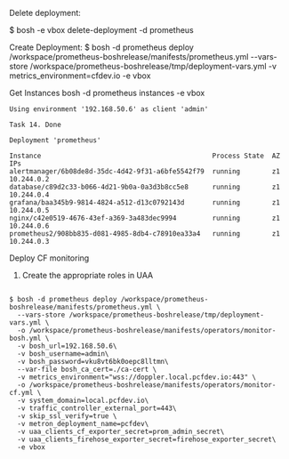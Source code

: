Delete deployment:

$ bosh -e vbox delete-deployment -d prometheus



Create Deployment:
$ bosh -d prometheus deploy /workspace/prometheus-boshrelease/manifests/prometheus.yml --vars-store /workspace/prometheus-boshrelease/tmp/deployment-vars.yml -v metrics_environment=cfdev.io -e vbox


Get Instances
 bosh -d prometheus instances -e vbox

 ```
 Using environment '192.168.50.6' as client 'admin'

Task 14. Done

Deployment 'prometheus'

Instance                                           Process State  AZ  IPs  
alertmanager/6b08de8d-35dc-4d42-9f31-a6bfe5542f79  running        z1  10.244.0.2  
database/c89d2c33-b066-4d21-9b0a-0a3d3b8cc5e8      running        z1  10.244.0.4  
grafana/baa345b9-9814-4824-a512-d13c0792143d       running        z1  10.244.0.5  
nginx/c42e0519-4676-43ef-a369-3a483dec9994         running        z1  10.244.0.6  
prometheus2/908bb835-d081-4985-8db4-c78910ea33a4   running        z1  10.244.0.3  
```




Deploy CF monitoring

1. Create the appropriate roles in UAA

```

$ bosh -d prometheus deploy /workspace/prometheus-boshrelease/manifests/prometheus.yml \
  --vars-store /workspace/prometheus-boshrelease/tmp/deployment-vars.yml \
  -o /workspace/prometheus-boshrelease/manifests/operators/monitor-bosh.yml \
  -v bosh_url=192.168.50.6\
  -v bosh_username=admin\
  -v bosh_password=vku8vt6bk0oepc8lltmn\
  --var-file bosh_ca_cert=./ca-cert \
  -v metrics_environment="wss://doppler.local.pcfdev.io:443" \
  -o /workspace/prometheus-boshrelease/manifests/operators/monitor-cf.yml \
  -v system_domain=local.pcfdev.io\
  -v traffic_controller_external_port=443\
  -v skip_ssl_verify=true \
  -v metron_deployment_name=pcfdev\
  -v uaa_clients_cf_exporter_secret=prom_admin_secret\
  -v uaa_clients_firehose_exporter_secret=firehose_exporter_secret\
  -e vbox

  ```